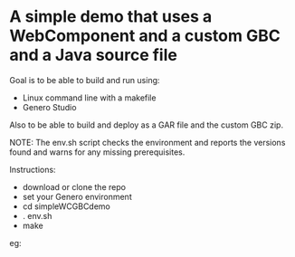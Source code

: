 # A simple demo that uses a WebComponent and a custom GBC and a Java source file

Goal is to be able to build and run using:
* Linux command line with a makefile
* Genero Studio

Also to be able to build and deploy as a GAR file and the custom GBC zip.

NOTE: The env.sh script checks the environment and reports the versions found and warns for any missing prerequisites.

Instructions:
* download or clone the repo
* set your Genero environment
* cd simpleWCGBCdemo
* . env.sh
* make

eg:
```
```

